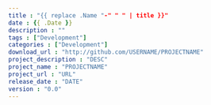 ```yaml
---
title : "{{ replace .Name "-" " " | title }}"
date : {{ .Date }}
description : ""
tags : ["Development"]
categories : ["Development"]
download_url : "http://github.com/USERNAME/PROJECTNAME"
project_description : "DESC"
project_name : "PROJECTNAME"
project_url : "URL"
release_date : "DATE"
version : "0.0"
---
```

